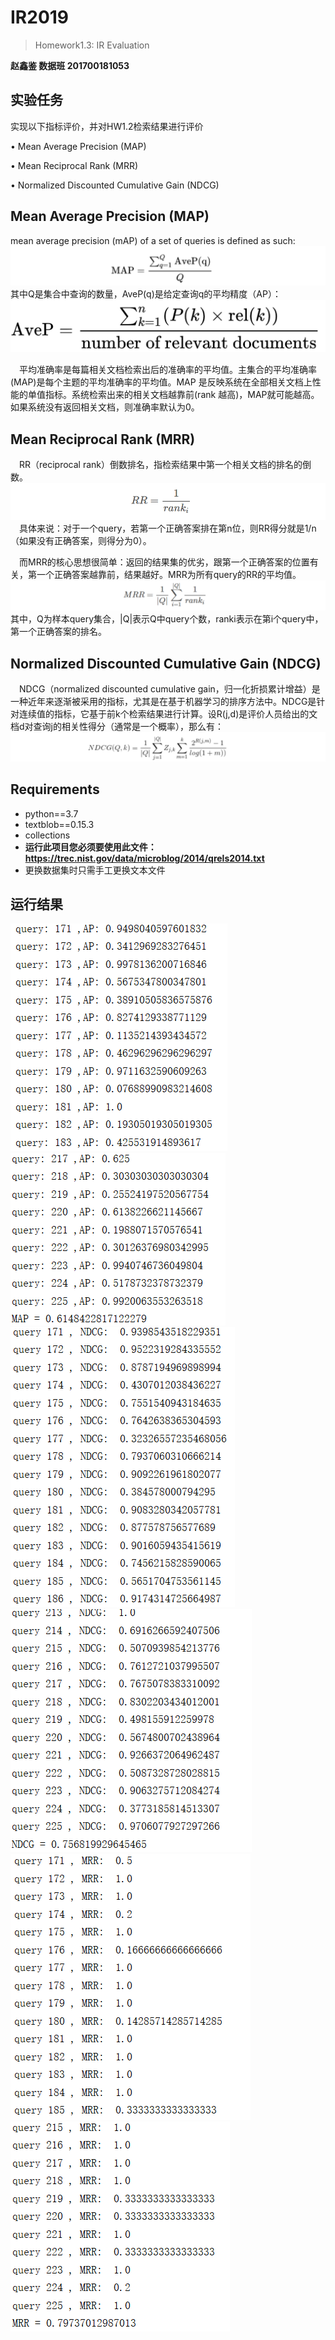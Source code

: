 # IR2019
> Homework1.3: IR Evaluation

**赵鑫鉴 数据班 201700181053**
## 实验任务
实现以下指标评价，并对HW1.2检索结果进行评价 

• Mean Average Precision (MAP) 

• Mean Reciprocal Rank (MRR) 

• Normalized Discounted Cumulative Gain (NDCG)
## Mean Average Precision (MAP) 
mean average precision (mAP) of a set of queries is defined as such:
![](./report_img/im7.png)
其中Q是集合中查询的数量，AveP(q)是给定查询q的平均精度（AP）：
![](./report_img/im8.png)

&emsp;平均准确率是每篇相关文档检索出后的准确率的平均值。主集合的平均准确率(MAP)是每个主题的平均准确率的平均值。MAP 是反映系统在全部相关文档上性能的单值指标。系统检索出来的相关文档越靠前(rank 越高)，MAP就可能越高。如果系统没有返回相关文档，则准确率默认为0。
## Mean Reciprocal Rank (MRR) 
&emsp;RR（reciprocal rank）倒数排名，指检索结果中第一个相关文档的排名的倒数。
![](./report_img/im10.png)
&emsp;具体来说：对于一个query，若第一个正确答案排在第n位，则RR得分就是1/n（如果没有正确答案，则得分为0）。

&emsp;而MRR的核心思想很简单：返回的结果集的优劣，跟第一个正确答案的位置有关，第一个正确答案越靠前，结果越好。MRR为所有query的RR的平均值。
![](./report_img/im11.png)
其中，Q为样本query集合，|Q|表示Q中query个数，ranki表示在第i个query中，第一个正确答案的排名。
## Normalized Discounted Cumulative Gain (NDCG)
&emsp;NDCG（normalized discounted cumulative gain，归一化折损累计增益）是一种近年来逐渐被采用的指标，尤其是在基于机器学习的排序方法中。NDCG是针对连续值的指标，它基于前k个检索结果进行计算。设R(j,d)是评价人员给出的文档d对查询j的相关性得分（通常是一个概率），那么有：
![](./report_img/im9.png)






## Requirements
+ python==3.7
+ textblob==0.15.3
+ collections
+ **运行此项目您必须要使用此文件：https://trec.nist.gov/data/microblog/2014/qrels2014.txt**
+ 更换数据集时只需手工更换文本文件
## 运行结果

![](./report_img/im1.png)
![](./report_img/im2.png)
![](./report_img/im3.png)
![](./report_img/im4.png)
![](./report_img/im5.png)
![](./report_img/im6.png)
